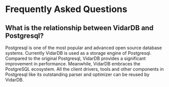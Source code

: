 # Frequently Asked Questions

## What is the relationship between VidarDB and Postgresql?

Postgresql is one of the most popular and advanced open source database systems. Currently VidarDB is used as a storage engine of Postgresql. Compared to the original Postgresql, VidarDB provides a significant improvement in performance. Meanwhile, VidarDB embraces the PostgreSQL ecosystem. All the client drivers, tools and other components in Postgresql like its outstanding parser and optimizer can be reused by VidarDB.
